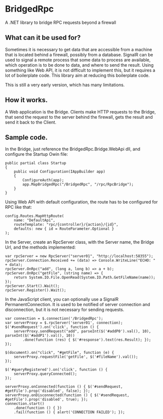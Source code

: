 BridgedRpc
==========

A .NET library to bridge RPC requests beyond a firewall

What can it be used for?
-----------

Sometimes it is necessary to get data that are accessible from a machine that is located behind a firewall, possibly from a database.
SignalR can be used to signal a remote process that some data to process are available, which operation is to be done to data, and where to send the result.
Using something like Web API, it is not difficult to implement this, but it requires a lot of boilerplate code.
This library aim at reducing this boilerplate code.

This is still a very early version, which has many limitations.

How it works.
--------
A Web  application is the Bridge. Clients make HTTP requests to the Bridge, that send the request to the server behind the firewall, gets the result and send it back to the Client.

Sample code.
----

In the Bridge, just reference the BridgedRpc.Bridge.WebApi dll, and configure the Startup Owin file:

	public partial class Startup
    {
        public void Configuration(IAppBuilder app)
        {
			ConfigureAuth(app);
			app.MapBridgedRpc("/BridgedRpc", "/rpc/RpcBridge");
        }
    }

Using Web API with default configuration, the route has to be configured for RPC like that:

	config.Routes.MapHttpRoute(
		name: "DefaultApi",
		routeTemplate: "rpc/{controller}/{action}/{id}",
		defaults: new { id = RouteParameter.Optional }
	);


In the Server, create an RpcServer class, with the Server name, the Bridge Url, and the methods implemented:

	var rpcServer = new RpcServer("server01", "http://localhost:58355");
	rpcServer.Connection.Received += (data) => Console.WriteLine("ECHO: " + data);
	rpcServer.OnRpc("add", (long a, long b) => a + b);
	rpcServer.OnRpc("getFile", (string name) => {
		return System.IO.File.OpenRead(System.IO.Path.GetFileName(name));
	});
	rpcServer.Start().Wait();
	rpcServer.Register().Wait();

In the JavaScript client, you can optionally use a SignalR PermanentConnection.
It is used to be notified of server connection and disconnection, but it is not necessary for sending requests.

	var connection = $.connection('/BridgedRpc');
	var serverProxy = $.rpcServer('server01', connection);
	$('#sendRequest').on('click', function () {
		serverProxy.sendRequest("add", parseInt($('#addP0').val(), 10), parseInt($('#addP1').val(), 10))
			.done(function (res) { $('#response').text(res.Result); });
	});

	$(document).on("click", "#getFile", function (e) {
		serverProxy.requestFile('getFile', $('#fileName').val());
	});

	$('#queryRegistered').on('click', function () {
		serverProxy.queryConnected();
	});

	serverProxy.onConnected(function () { $('#sendRequest, #getFile').prop('disabled', false); });
	serverProxy.onDisconnected(function () { $('#sendRequest, #getFile').prop('disabled', true); });
	connection.start()
		.done(function () { })
		.fail(function () { alert('CONNECTION FAILED'); });


